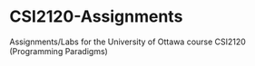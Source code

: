 # CSI2120-Assignments
Assignments/Labs for the University of Ottawa course CSI2120 (Programming Paradigms) 
